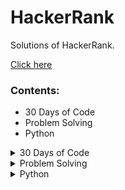 # HackerRank

Solutions of HackerRank.

[Click here](https://sasank174.github.io/HackerRank/ "link")

### Contents:

- 30 Days of Code
- Problem Solving
- Python

<details>
  <summary>30 Days of Code</summary>
  
  ## **30 Days of Code**

| NAME                                            |                                                                  Link                                                                  |
| :---------------------------------------------- | :------------------------------------------------------------------------------------------------------------------------------------: |
| Day_0_Hello,\_World.py                          |             [code](https://github.com/sasank174/HackerRank/blob/main/30%20Days%20of%20Code/Day_0_Hello%2C_World.py "code")             |
| Day_1_Data_Types.py                             |               [code](https://github.com/sasank174/HackerRank/blob/main/30%20Days%20of%20Code/Day_1_Data_Types.py "code")               |
| Day_2_Operators.py                              |               [code](https://github.com/sasank174/HackerRank/blob/main/30%20Days%20of%20Code/Day_2_Operators.py "code")                |
| Day_3_Intro_to_Conditional_Statements.py        |    [code](https://github.com/sasank174/HackerRank/blob/main/30%20Days%20of%20Code/Day_3_Intro_to_Conditional_Statements.py "code")     |
| Day_4_Class_vs_Instance.py                      |           [code](https://github.com/sasank174/HackerRank/blob/main/30%20Days%20of%20Code/Day_4_Class_vs_Instance.py "code")            |
| Day_5_Loops.py                                  |                 [code](https://github.com/sasank174/HackerRank/blob/main/30%20Days%20of%20Code/Day_5_Loops.py "code")                  |
| Day_6_Let's_Review.py                           |              [code](https://github.com/sasank174/HackerRank/blob/main/30%20Days%20of%20Code/Day_6_Let's_Review.py "code")              |
| Day_7_Arrays.py                                 |                 [code](https://github.com/sasank174/HackerRank/blob/main/30%20Days%20of%20Code/Day_7_Arrays.py "code")                 |
| Day_8_Dictionaries_and_Maps.py                  |         [code](https://github.com/sasank174/HackerRank/blob/main/30%20Days%20of%20Code/Day_8_Dictionaries_and_Maps.py "code")          |
| Day_9_Recursion_3.py                            |              [code](https://github.com/sasank174/HackerRank/blob/main/30%20Days%20of%20Code/Day_9_Recursion_3.py "code")               |
| Day_10_Binary_Numbers.py                        |            [code](https://github.com/sasank174/HackerRank/blob/main/30%20Days%20of%20Code/Day_10_Binary_Numbers.py "code")             |
| Day_11_2D_Arrays.py                             |               [code](https://github.com/sasank174/HackerRank/blob/main/30%20Days%20of%20Code/Day_11_2D_Arrays.py "code")               |
| Day_12_Inheritance.py                           |              [code](https://github.com/sasank174/HackerRank/blob/main/30%20Days%20of%20Code/Day_12_Inheritance.py "code")              |
| Day_13_Abstract_Classes.py                      |           [code](https://github.com/sasank174/HackerRank/blob/main/30%20Days%20of%20Code/Day_13_Abstract_Classes.py "code")            |
| Day_14_Scope.py                                 |                 [code](https://github.com/sasank174/HackerRank/blob/main/30%20Days%20of%20Code/Day_14_Scope.py "code")                 |
| Day_15_Linked_List.py                           |              [code](https://github.com/sasank174/HackerRank/blob/main/30%20Days%20of%20Code/Day_15_Linked_List.py "code")              |
| Day_16_Exceptions_String_to_Integer.py          |     [code](https://github.com/sasank174/HackerRank/blob/main/30%20Days%20of%20Code/Day_16_Exceptions_String_to_Integer.py "code")      |
| Day_17_More_Exceptions.py                       |            [code](https://github.com/sasank174/HackerRank/blob/main/30%20Days%20of%20Code/Day_17_More_Exceptions.py "code")            |
| Day_18_Queues_and_Stacks.py                     |           [code](https://github.com/sasank174/HackerRank/blob/main/30%20Days%20of%20Code/Day_18_Queues_and_Stacks.py "code")           |
| Day_19_Interfaces.py                            |              [code](https://github.com/sasank174/HackerRank/blob/main/30%20Days%20of%20Code/Day_19_Interfaces.py "code")               |
| Day_20_Sorting.py                               |                [code](https://github.com/sasank174/HackerRank/blob/main/30%20Days%20of%20Code/Day_20_Sorting.py "code")                |
| Day_21_Generics.cpp                             |               [code](https://github.com/sasank174/HackerRank/blob/main/30%20Days%20of%20Code/Day_21_Generics.cpp "code")               |
| Day_22_Binary_Search_Trees.py                   |          [code](https://github.com/sasank174/HackerRank/blob/main/30%20Days%20of%20Code/Day_22_Binary_Search_Trees.py "code")          |
| Day_23_BST_Level_Order_Traversal.py             |       [code](https://github.com/sasank174/HackerRank/blob/main/30%20Days%20of%20Code/Day_23_BST_Level_Order_Traversal.py "code")       |
| Day_24_More_Linked_Lists.py                     |           [code](https://github.com/sasank174/HackerRank/blob/main/30%20Days%20of%20Code/Day_24_More_Linked_Lists.py "code")           |
| Day_25_Running_Time_and_Complexity.py           |      [code](https://github.com/sasank174/HackerRank/blob/main/30%20Days%20of%20Code/Day_25_Running_Time_and_Complexity.py "code")      |
| Day_26_Nested_Logic.py                          |             [code](https://github.com/sasank174/HackerRank/blob/main/30%20Days%20of%20Code/Day_26_Nested_Logic.py "code")              |
| Day_27_Testing.py                               |                [code](https://github.com/sasank174/HackerRank/blob/main/30%20Days%20of%20Code/Day_27_Testing.py "code")                |
| Day_28_RegEx_Patterns_and_Intro_to_Databases.py | [code](https://github.com/sasank174/HackerRank/blob/main/30%20Days%20of%20Code/Day_28_RegEx_Patterns_and_Intro_to_Databases.py "code") |
| Day_29_Bitwise_AND.py                           |              [code](https://github.com/sasank174/HackerRank/blob/main/30%20Days%20of%20Code/Day_29_Bitwise_AND.py "code")              |

</details>

<details>
  <summary>Problem Solving</summary>
  
  ## **Problem Solving**
  |	NAME	|	Link	|
|	:------------	|	:---------------:	|
|       Solve_Me_First.py   |	[code](https://github.com/sasank174/HackerRank/blob/main/Problem%20Solving/Solve_Me_First.py "code")	|
|       Simple_Array_Sum.py   |	[code](https://github.com/sasank174/HackerRank/blob/main/Problem%20Solving/Simple_Array_Sum.py "code")	|
|       Compare_the_Triplets.py   |	[code](https://github.com/sasank174/HackerRank/blob/main/Problem%20Solving/Compare_the_Triplets.py "code")	|
|       A_Very_Big_Sum.py   |	[code](https://github.com/sasank174/HackerRank/blob/main/Problem%20Solving/A_Very_Big_Sum.py "code")	|
|       Diagonal_Difference.py   |	[code](https://github.com/sasank174/HackerRank/blob/main/Problem%20Solving/Diagonal_Difference.py "code")	|
|       Plus_Minus.py   |	[code](https://github.com/sasank174/HackerRank/blob/main/Problem%20Solving/Plus_Minus.py "code")	|
|       Staircase.py   |	[code](https://github.com/sasank174/HackerRank/blob/main/Problem%20Solving/Staircase.py "code")	|
|       Mini_Max_Sum.py   |	[code](https://github.com/sasank174/HackerRank/blob/main/Problem%20Solving/Mini_Max_Sum.py "code")	|
|       Birthday_Cake_Candles.py   |	[code](https://github.com/sasank174/HackerRank/blob/main/Problem%20Solving/Birthday_Cake_Candles.py "code")	|
|       Time_Conversion.py   |	[code](https://github.com/sasank174/HackerRank/blob/main/Problem%20Solving/Time_Conversion.py "code")	|
|       Grading_Students.py   |	[code](https://github.com/sasank174/HackerRank/blob/main/Problem%20Solving/Grading_Students.py "code")	|
|       Apple_and_Orange.py   |	[code](https://github.com/sasank174/HackerRank/blob/main/Problem%20Solving/Apple_and_Orange.py "code")	|
|       Number_Line_Jumps.py   |	[code](https://github.com/sasank174/HackerRank/blob/main/Problem%20Solving/Number_Line_Jumps.py "code")	|
|       Between_Two_Sets.py   |	[code](https://github.com/sasank174/HackerRank/blob/main/Problem%20Solving/Between_Two_Sets.py "code")	|
|       Subarray_Division.py   |	[code](https://github.com/sasank174/HackerRank/blob/main/Problem%20Solving/Subarray_Division.py "code")	|
|       Divisible_Sum_Pairs.py   |	[code](https://github.com/sasank174/HackerRank/blob/main/Problem%20Solving/Divisible_Sum_Pairs.py "code")	|
|       Breaking_the_Records.py   |	[code](https://github.com/sasank174/HackerRank/blob/main/Problem%20Solving/Breaking_the_Records.py "code")	|
|       Migratory_Birds.py   |	[code](https://github.com/sasank174/HackerRank/blob/main/Problem%20Solving/Migratory_Birds.py "code")	|
|       Day_of_the_Programmer.py   |	[code](https://github.com/sasank174/HackerRank/blob/main/Problem%20Solving/Day_of_the_Programmer.py "code")	|
|       Bill_Division.py   |	[code](https://github.com/sasank174/HackerRank/blob/main/Problem%20Solving/Bill_Division.py "code")	|
|       Sales_by_Match.py   |	[code](https://github.com/sasank174/HackerRank/blob/main/Problem%20Solving/Sales_by_Match.py "code")	|
|       Drawing_Book.py   |	[code](https://github.com/sasank174/HackerRank/blob/main/Problem%20Solving/Drawing_Book.py "code")	|
|       Counting_Valleys.py   |	[code](https://github.com/sasank174/HackerRank/blob/main/Problem%20Solving/Counting_Valleys.py "code")	|
|       Electronics_Shop.py   |	[code](https://github.com/sasank174/HackerRank/blob/main/Problem%20Solving/Electronics_Shop.py "code")	|
|       Cats_and_a_Mouse.py   |	[code](https://github.com/sasank174/HackerRank/blob/main/Problem%20Solving/Cats_and_a_Mouse.py "code")	|
|       Picking_Numbers.py   |	[code](https://github.com/sasank174/HackerRank/blob/main/Problem%20Solving/Picking_Numbers.py "code")	|
|       Climbing_the_Leaderboard.py   |	[code](https://github.com/sasank174/HackerRank/blob/main/Problem%20Solving/Climbing_the_Leaderboard.py "code")	|
|       The_Hurdle_Race.py   |	[code](https://github.com/sasank174/HackerRank/blob/main/Problem%20Solving/The_Hurdle_Race.py "code")	|
|       Designer_PDF_Viewer.py   |	[code](https://github.com/sasank174/HackerRank/blob/main/Problem%20Solving/Designer_PDF_Viewer.py "code")	|
|       Utopian_Tree.py   |	[code](https://github.com/sasank174/HackerRank/blob/main/Problem%20Solving/Utopian_Tree.py "code")	|
|       Angry_Professor.py   |	[code](https://github.com/sasank174/HackerRank/blob/main/Problem%20Solving/Angry_Professor.py "code")	|
|       Beautiful_Days_at_the_Movies.py   |	[code](https://github.com/sasank174/HackerRank/blob/main/Problem%20Solving/Beautiful_Days_at_the_Movies.py "code")	|
|       Sequence_Equation.py   |	[code](https://github.com/sasank174/HackerRank/blob/main/Problem%20Solving/Sequence_Equation.py "code")	|
|       Save_the_Prisoner.py   |	[code](https://github.com/sasank174/HackerRank/blob/main/Problem%20Solving/Save_the_Prisoner.py "code")	|
|       Circular_Array_Rotation.py   |	[code](https://github.com/sasank174/HackerRank/blob/main/Problem%20Solving/Circular_Array_Rotation.py "code")	|
|       Jumping_on_the_Clouds_Revisited.py   |	[code](https://github.com/sasank174/HackerRank/blob/main/Problem%20Solving/Jumping_on_the_Clouds_Revisited.py "code")	|
|       Viral_Advertising.py   |	[code](https://github.com/sasank174/HackerRank/blob/main/Problem%20Solving/Viral_Advertising.py "code")	|
|       Find_Digits.py   |	[code](https://github.com/sasank174/HackerRank/blob/main/Problem%20Solving/Find_Digits.py "code")	|
|       Extra_Long_Factorials.py   |	[code](https://github.com/sasank174/HackerRank/blob/main/Problem%20Solving/Extra_Long_Factorials.py "code")	|
|       Library_Fine.py   |	[code](https://github.com/sasank174/HackerRank/blob/main/Problem%20Solving/Library_Fine.py "code")	|
|       Cut_the_sticks.py   |	[code](https://github.com/sasank174/HackerRank/blob/main/Problem%20Solving/Cut_the_sticks.py "code")	|
|       Non_Divisible_Subset.py   |	[code](https://github.com/sasank174/HackerRank/blob/main/Problem%20Solving/Non_Divisible_Subset.py "code")	|
|       Repeated_String.py   |	[code](https://github.com/sasank174/HackerRank/blob/main/Problem%20Solving/Repeated_String.py "code")	|
|       Forming_a_Magic_Square.py   |	[code](https://github.com/sasank174/HackerRank/blob/main/Problem%20Solving/Forming_a_Magic_Square.py "code")	|
</details>

<details>
  <summary>Python</summary>
  
  ## **Python**

| NAME                           |                                                  Link                                                  |
| :----------------------------- | :----------------------------------------------------------------------------------------------------: |
| Arithmetic_Operators.py        |    [code](https://github.com/sasank174/HackerRank/blob/main/Python/Arithmetic_Operators.py "code")     |
| Find_a_string.py               |        [code](https://github.com/sasank174/HackerRank/blob/main/Python/Find_a_string.py "code")        |
| Find_the_Runner_Up_Score!.py   |  [code](https://github.com/sasank174/HackerRank/blob/main/Python/Find_the_Runner_Up_Score!.py "code")  |
| Finding_the_percentage.py      |   [code](https://github.com/sasank174/HackerRank/blob/main/Python/Finding_the_percentage.py "code")    |
| List_Comprehensions.py         |     [code](https://github.com/sasank174/HackerRank/blob/main/Python/List_Comprehensions.py "code")     |
| Lists.py                       |            [code](https://github.com/sasank174/HackerRank/blob/main/Python/Lists.py "code")            |
| Loops.py                       |            [code](https://github.com/sasank174/HackerRank/blob/main/Python/Loops.py "code")            |
| Mutations.py                   |          [code](https://github.com/sasank174/HackerRank/blob/main/Python/Mutations.py "code")          |
| Nested_Lists.py                |        [code](https://github.com/sasank174/HackerRank/blob/main/Python/Nested_Lists.py "code")         |
| Print_Function.py              |       [code](https://github.com/sasank174/HackerRank/blob/main/Python/Print_Function.py "code")        |
| Python_Division.py             |       [code](https://github.com/sasank174/HackerRank/blob/main/Python/Python_Division.py "code")       |
| Python_If-Else.py              |       [code](https://github.com/sasank174/HackerRank/blob/main/Python/Python_If-Else.py "code")        |
| Say_Hello_World_With_Python.py | [code](https://github.com/sasank174/HackerRank/blob/main/Python/Say_Hello_World_With_Python.py "code") |
| String_Split_and_Join.py       |    [code](https://github.com/sasank174/HackerRank/blob/main/Python/String_Split_and_Join.py "code")    |
| String_Validators.py           |      [code](https://github.com/sasank174/HackerRank/blob/main/Python/String_Validators.py "code")      |
| sWAP_cASE.py                   |          [code](https://github.com/sasank174/HackerRank/blob/main/Python/sWAP_cASE.py "code")          |
| Text_Alignment.py              |       [code](https://github.com/sasank174/HackerRank/blob/main/Python/Text_Alignment.py "code")        |
| Text_Wrap.py                   |          [code](https://github.com/sasank174/HackerRank/blob/main/Python/Text_Wrap.py "code")          |
| Tuples.py                      |           [code](https://github.com/sasank174/HackerRank/blob/main/Python/Tuples.py "code")            |
| What's_Your_Name.py            |      [code](https://github.com/sasank174/HackerRank/blob/main/Python/What's_Your_Name.py "code")       |
| Write_a_function.py            |      [code](https://github.com/sasank174/HackerRank/blob/main/Python/Write_a_function.py "code")       |
| The_Minion_Game.py             |       [code](https://github.com/sasank174/HackerRank/blob/main/Python/The_Minion_Game.py "code")       |
| String_Formatting.py           |      [code](https://github.com/sasank174/HackerRank/blob/main/Python/String_Formatting.py "code")      |
| Merge_the_Tools!.py            |      [code](https://github.com/sasank174/HackerRank/blob/main/Python/Merge_the_Tools!.py "code")       |
| itertools.product().py         |    [code](<https://github.com/sasank174/HackerRank/blob/main/Python/itertools.product().py> "code")    |
| itertools.permutations().py    | [code](<https://github.com/sasank174/HackerRank/blob/main/Python/itertools.permutations().py> "code")  |
| itertools.combinations().py    | [code](<https://github.com/sasank174/HackerRank/blob/main/Python/itertools.combinations().py> "code")  |
| Designer_Door_Mat.py           |      [code](https://github.com/sasank174/HackerRank/blob/main/Python/Designer_Door_Mat.py "code")      |
| Compress_the_String!.py        |    [code](https://github.com/sasank174/HackerRank/blob/main/Python/Compress_the_String!.py "code")     |
| Capitalize!.py                 |         [code](https://github.com/sasank174/HackerRank/blob/main/Python/Capitalize!.py "code")         |
| Alphabet_Rangoli.py            |      [code](https://github.com/sasank174/HackerRank/blob/main/Python/Alphabet_Rangoli.py "code")       |

</details>
